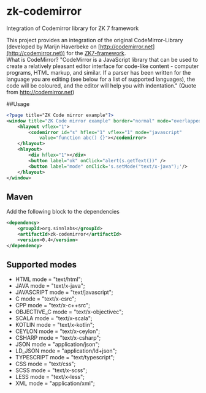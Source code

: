 # zk-codemirror
Integration of Codemirror library for ZK 7 framework

This project provides an integration of the original CodeMirror-Library (developed by Marijn Haverbeke on [http://codemirror.net](http://codemirror.net)) for the [ZK7-framework](http://zkoss.org).</br>
What is CodeMirror? "CodeMirror is a JavaScript library that can be used to create a relatively pleasant editor interface for code-like content - computer programs, HTML markup, and similar. If a parser has been written for the language you are editing (see below for a list of supported languages), the code will be coloured, and the editor will help you with indentation." (Quote from http://codemirror.net)

##Usage

```xml
<?page title="ZK Code mirror example"?>
<window title="ZK Code mirror example" border="normal" mode="overlapped" sizable="true">
	<hlayout vflex="1">
		<codemirror id="s" hflex="1" vflex="1" mode="javascript" 
			value="function abc() {}"></codemirror>
	</hlayout>
	<hlayout>
		<div hflex="1"></div>
		<button label="ok" onClick="alert(s.getText())" />
		<button label="mode" onClick='s.setMode("text/x-java");'/>
	</hlayout>
</window>
```

## Maven

Add the following block to the dependencies

```xml
<dependency>
	<groupId>org.sinnlabs</groupId>
	<artifactId>zk-codemirror</artifactId>
	<version>0.4</version>
</dependency>
```

## Supported modes

*  HTML mode = "text/html";
*  JAVA mode = "text/x-java";
*  JAVASCRIPT mode = "text/javascript";
*  C mode = "text/x-csrc";
*  CPP mode = "text/x-c++src";
*  OBJECTIVE_C mode = "text/x-objectivec";
*  SCALA mode = "text/x-scala";
*  KOTLIN mode = "text/x-kotlin";
*  CEYLON mode = "text/x-ceylon";
*  CSHARP mode = "text/x-csharp";
*  JSON mode = "application/json";
*  LD_JSON mode = "application/ld+json";
*  TYPESCRIPT mode = "text/typescript";
*  CSS mode = "text/css";
*  SCSS mode = "text/x-scss";
*  LESS mode = "text/x-less";
*  XML mode = "application/xml";